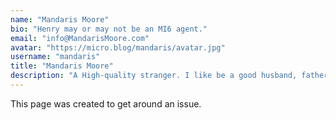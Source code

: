 ```yaml
---
name: "Mandaris Moore"
bio: "Henry may or may not be an MI6 agent."
email: "info@MandarisMoore.com"
avatar: "https://micro.blog/mandaris/avatar.jpg"
username: "mandaris"
title: "Mandaris Moore"
description: "A High-quality stranger. I like be a good husband, father, and friend. This blog is my way of expressing myself."
---
```


This page was created to get around an issue.